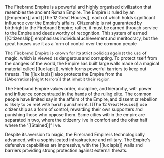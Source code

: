 The Firebrand Empire is a powerful and highly organised civilization that resembles the ancient Roman Empire. The Empire is ruled by an [[Emperors]] and [[The 12 Great Houses]], each of which holds significant influence over the Empire's affairs. Citizenship is not guaranteed by birthright in the Firebrand Empire; rather, it must be earned through service to the Empire and deeds worthy of recognition. This system of earned [[Citizenship]] emphasises individual achievement and meritocracy, but the great houses use it as a form of control over the common people.

The Firebrand Empire is known for its strict policies against the use of magic, which is viewed as dangerous and corrupting. To protect itself from the dangers of the world, the Empire has built large walls made of a magical material called [[lux lapis]], which forms powerful barriers to keep out threats. The [[lux lapis]] also protects the Empire from the [[Aberrations|night terrors]] that inhabit their region.

The Firebrand Empire values order, discipline, and hierarchy, with power and influence concentrated in the hands of the ruling elite. The common people have limited say in the affairs of the Empire, and dissent or rebellion is likely to be met with harsh punishment. [[The 12 Great Houses]] use citizenship as a form of control, rewarding their own supporters and punishing those who oppose them. Some cities within the empire are separated in two, where the citizenry live in comfort and the other half where the “[[Stained]]” live. 

Despite its aversion to magic, the Firebrand Empire is technologically advanced, with a sophisticated infrastructure and military. The Empire's defensive capabilities are impressive, with the [[lux lapis]] walls and barriers providing strong protection against external threats.